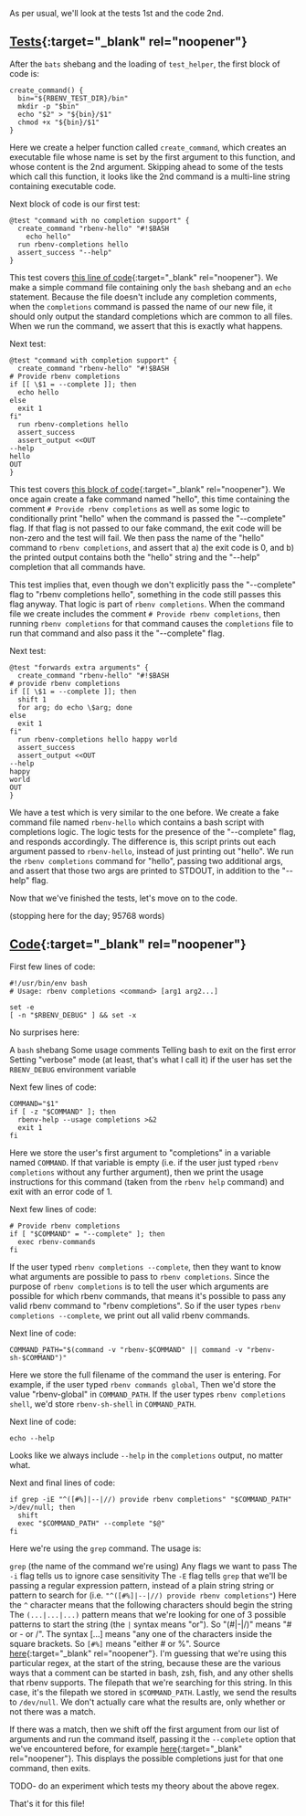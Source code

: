 As per usual, we'll look at the tests 1st and the code 2nd.

## [Tests](https://github.com/rbenv/rbenv/blob/c4395e58201966d9f90c12bd6b7342e389e7a4cb/test/completions.bats){:target="_blank" rel="noopener"}

After the `bats` shebang and the loading of `test_helper`, the first block of code is:

```
create_command() {
  bin="${RBENV_TEST_DIR}/bin"
  mkdir -p "$bin"
  echo "$2" > "${bin}/$1"
  chmod +x "${bin}/$1"
}
```

Here we create a helper function called `create_command`, which creates an executable file whose name is set by the first argument to this function, and whose content is the 2nd argument.  Skipping ahead to some of the tests which call this function, it looks like the 2nd command is a multi-line string containing executable code.

Next block of code is our first test:

```
@test "command with no completion support" {
  create_command "rbenv-hello" "#!$BASH
    echo hello"
  run rbenv-completions hello
  assert_success "--help"
}
```

This test covers [this line of code](https://github.com/rbenv/rbenv/blob/c4395e58201966d9f90c12bd6b7342e389e7a4cb/libexec/rbenv-completions#L21){:target="_blank" rel="noopener"}.  We make a simple command file containing only the `bash` shebang and an `echo` statement.  Because the file doesn't include any completion comments, when the `completions` command is passed the name of our new file, it should only output the standard completions which are common to all files.  When we run the command, we assert that this is exactly what happens.

Next test:

```
@test "command with completion support" {
  create_command "rbenv-hello" "#!$BASH
# Provide rbenv completions
if [[ \$1 = --complete ]]; then
  echo hello
else
  exit 1
fi"
  run rbenv-completions hello
  assert_success
  assert_output <<OUT
--help
hello
OUT
}
```

This test covers [this block of code](https://github.com/rbenv/rbenv/blob/c4395e58201966d9f90c12bd6b7342e389e7a4cb/libexec/rbenv-completions#L23-L26){:target="_blank" rel="noopener"}.  We once again create a fake command named "hello", this time containing the comment `# Provide rbenv completions` as well as some logic to conditionally print "hello" when the command is passed the "--complete" flag.  If that flag is not passed to our fake command, the exit code will be non-zero and the test will fail.  We then pass the name of the "hello" command to `rbenv completions`, and assert that a) the exit code is 0, and b) the printed output contains both the "hello" string and the "--help" completion that all commands have.

This test implies that, even though we don't explicitly pass the "--complete" flag to "rbenv completions hello", something in the code still passes this flag anyway.  That logic is part of `rbenv completions`.  When the command file we create includes the comment `# Provide rbenv completions`, then running `rbenv completions` for that command causes the `completions` file to run that command and also pass it the "--complete" flag.

Next test:

```
@test "forwards extra arguments" {
  create_command "rbenv-hello" "#!$BASH
# provide rbenv completions
if [[ \$1 = --complete ]]; then
  shift 1
  for arg; do echo \$arg; done
else
  exit 1
fi"
  run rbenv-completions hello happy world
  assert_success
  assert_output <<OUT
--help
happy
world
OUT
}
```

We have a test which is very similar to the one before.  We create a fake command file named `rbenv-hello` which contains a bash script with completions logic.  The logic tests for the presence of the "--complete" flag, and responds accordingly.  The difference is, this script prints out each argument passed to `rbenv-hello`, instead of just printing out "hello".  We run the `rbenv completions` command for "hello", passing two additional args, and assert that those two args are printed to STDOUT, in addition to the "--help" flag.

Now that we've finished the tests, let's move on to the code.

(stopping here for the day; 95768 words)

## [Code](https://github.com/rbenv/rbenv/blob/c4395e58201966d9f90c12bd6b7342e389e7a4cb/libexec/rbenv-completions){:target="_blank" rel="noopener"}

First few lines of code:

```
#!/usr/bin/env bash
# Usage: rbenv completions <command> [arg1 arg2...]

set -e
[ -n "$RBENV_DEBUG" ] && set -x
```

No surprises here:

A `bash` shebang
Some usage comments
Telling bash to exit on the first error
Setting "verbose" mode (at least, that's what I call it) if the user has set the `RBENV_DEBUG` environment variable

Next few lines of code:

```
COMMAND="$1"
if [ -z "$COMMAND" ]; then
  rbenv-help --usage completions >&2
  exit 1
fi
```
Here we store the user's first argument to "completions" in a variable named `COMMAND`.  If that variable is empty (i.e. if the user just typed `rbenv completions` without any further argument), then we print the usage instructions for this command (taken from the `rbenv help` command) and exit with an error code of 1.

Next few lines of code:

```
# Provide rbenv completions
if [ "$COMMAND" = "--complete" ]; then
  exec rbenv-commands
fi
```

If the user typed `rbenv completions --complete`, then they want to know what arguments are possible to pass to `rbenv completions`.  Since the purpose of `rbenv completions` is to tell the user which arguments are possible for which rbenv commands, that means it's possible to pass any valid rbenv command to "rbenv completions".  So if the user types `rbenv completions --complete`, we print out all valid rbenv commands.

Next line of code:

```
COMMAND_PATH="$(command -v "rbenv-$COMMAND" || command -v "rbenv-sh-$COMMAND")"
```

Here we store the full filename of the command the user is entering.  For example, if the user typed `rbenv commands global`, Then we'd store the value "rbenv-global" in `COMMAND_PATH`.  If the user types `rbenv completions shell`, we'd store `rbenv-sh-shell` in `COMMAND_PATH`.

Next line of code:

```
echo --help
```

Looks like we always include `--help` in the `completions` output, no matter what.

Next and final lines of code:

```
if grep -iE "^([#%]|--|//) provide rbenv completions" "$COMMAND_PATH" >/dev/null; then
  shift
  exec "$COMMAND_PATH" --complete "$@"
fi
```
Here we're using the `grep` command.  The usage is:

`grep` (the name of the command we're using)
Any flags we want to pass
The `-i` flag tells us to ignore case sensitivity
The `-E` flag tells `grep` that we'll be passing a regular expression pattern, instead of a plain string
string or pattern to search for (i.e. `"^([#%]|--|//) provide rbenv completions"`)
Here the `^` character means that the following characters should begin the string
The `(...|...|...)` pattern means that we're looking for one of 3 possible patterns to start the string (the `|` syntax means "or").  So "(#|-|/)" means "# or - or /".
The syntax [...] means "any one of the characters inside the square brackets.  So `[#%]` means "either # or %".
Source [here](https://tldp.org/LDP/abs/html/x17129.html){:target="_blank" rel="noopener"}.
I'm guessing that we're using this particular regex, at the start of the string, because these are the various ways that a comment can be started in bash, zsh, fish, and any other shells that rbenv supports.
The filepath that we're searching for this string.  In this case, it's the filepath we stored in `$COMMAND_PATH`.
Lastly, we send the results to `/dev/null`.  We don't actually care what the results are, only whether or not there was a match.

If there was a match, then we shift off the first argument from our list of arguments and run the command itself, passing it the `--complete` option that we've encountered before, for example [here](https://github.com/rbenv/rbenv/blob/master/libexec/rbenv-commands#L9){:target="_blank" rel="noopener"}.  This displays the possible completions just for that one command, then exits.

TODO- do an experiment which tests my theory about the above regex.

That's it for this file!
